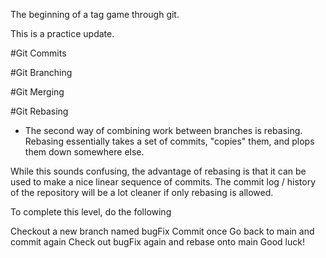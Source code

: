 The beginning of a tag game through  git.

This is a practice update.

#Git Commits

#Git Branching

#Git Merging

#Git Rebasing
* The second way of combining work between branches is rebasing. Rebasing essentially takes a set of commits, "copies" them, and plops them down somewhere else.

While this sounds confusing, the advantage of rebasing is that it can be used to make a nice linear sequence of commits. The commit log / history of the repository will be a lot cleaner if only rebasing is allowed.


To complete this level, do the following

Checkout a new branch named bugFix
Commit once
Go back to main and commit again
Check out bugFix again and rebase onto main
Good luck!
